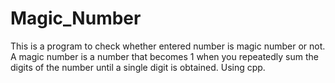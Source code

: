 # Magic_Number
This is a program to check whether entered number is magic number or not. A magic number is a number that becomes 1 when you repeatedly sum the digits of the number until a single digit is obtained. Using cpp.
